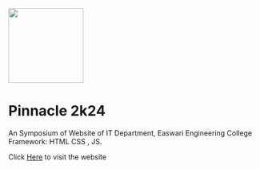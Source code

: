 <img src="https://i.ibb.co/1n376vn/logo-1.png" width="150px"/>
<h1>Pinnacle 2k24</h1>
An Symposium of Website of IT Department, Easwari Engineering College
Framework: HTML CSS , JS.
 
Click <a href="" target="_blank">Here</a> to visit the website

